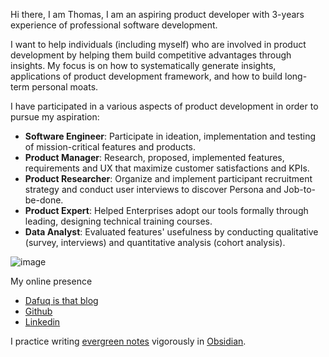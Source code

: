 Hi there, I am Thomas, I am an aspiring product developer with 3-years experience of professional software development.

I want to help individuals (including myself) who are involved in product development by helping them build competitive advantages through insights. My focus is on how to systematically generate insights, applications of product development framework, and how to build long-term personal moats.

I have participated in a various aspects of product development in order to pursue my aspiration:

- **Software Engineer**: Participate in ideation, implementation and testing of mission-critical features and products.
- **Product Manager**: Research, proposed, implemented features, requirements and UX that maximize customer satisfactions and KPIs.
- **Product Researcher**: Organize and implement participant recruitment strategy and conduct user interviews to discover Persona and Job-to-be-done.
- **Product Expert**: Helped Enterprises adopt our tools formally through leading, designing technical training courses.
- **Data Analyst**: Evaluated features' usefulness by conducting qualitative (survey, interviews) and quantitative analysis (cohort analysis).


![image](https://user-images.githubusercontent.com/16775806/107802313-bfc65b80-6d93-11eb-99cf-7c4cba1b43a4.png)

My online presence
- [Dafuq is that blog](https://dafuqisthatblog.wordpress.com/)
- [Github](https://github.com/minhthanh3145)
- [Linkedin](https://www.linkedin.com/in/thanh-minh-to/)


I practice writing [evergreen notes](https://notes.andymatuschak.org/Evergreen_notes) vigorously in [Obsidian](http://obsidian.md/).

